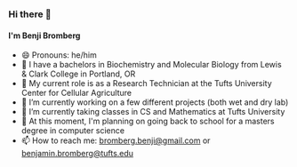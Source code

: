 ### Hi there 👋

#### I'm Benji Bromberg
- 😄 Pronouns: he/him
- 🔬 I have a bachelors in Biochemistry and Molecular Biology from Lewis & Clark College in Portland, OR
- 🥩 My current role is as a Research Technician at the Tufts University Center for Cellular Agriculture 
- 🔭 I’m currently working on a few different projects (both wet and dry lab)
- 🌱 I’m currently taking classes in CS and Mathematics at Tufts University
- 🤔 At this moment, I'm planning on going back to school for a masters degree in computer science
- 📫 How to reach me: bromberg.benji@gmail.com or benjamin.bromberg@tufts.edu
